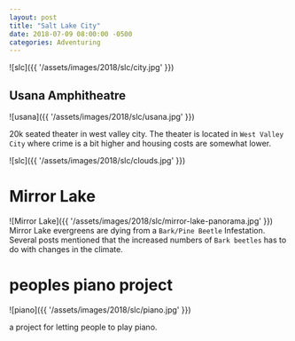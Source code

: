 ```yaml
---
layout: post
title: "Salt Lake City"
date: 2018-07-09 08:00:00 -0500
categories: Adventuring 
---
```


![slc]({{ '/assets/images/2018/slc/city.jpg' }})

## Usana Amphitheatre 
![usana]({{ '/assets/images/2018/slc/usana.jpg' }})

20k seated theater in west valley city. The theater is located in `West Valley City` where crime is a bit higher and housing costs are somewhat lower.


![slc]({{ '/assets/images/2018/slc/clouds.jpg' }})

# Mirror Lake 
![Mirror Lake]({{ '/assets/images/2018/slc/mirror-lake-panorama.jpg' }})
Mirror Lake evergreens are dying from a `Bark/Pine Beetle` Infestation. Several posts mentioned that the increased numbers of `Bark beetles` has to do with changes in the climate.

# peoples piano project
![piano]({{ '/assets/images/2018/slc/piano.jpg' }})

a project for letting people to play piano.
